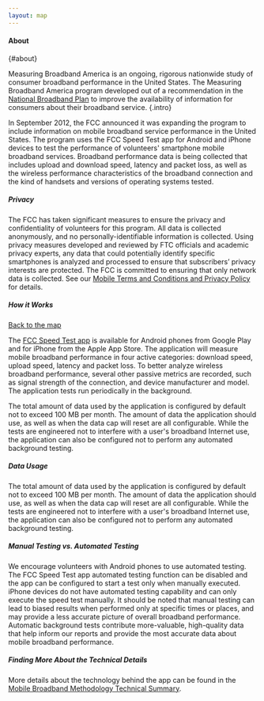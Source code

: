 ```yaml
---
layout: map
---
```

#### About
{#about}

Measuring Broadband America is an ongoing, rigorous nationwide study of consumer broadband performance in the United States. The Measuring Broadband America program developed out of a recommendation in the [National Broadband Plan](http://www.broadband.gov/plan/4-broadband-competition-and-innovation-policy/#s4-1) to improve the availability of information for consumers about their broadband service.
{.intro}

In September 2012, the FCC announced it was expanding the program to include information on mobile broadband service performance in the United States. The program uses the FCC Speed Test app for Android and iPhone devices to test the performance of volunteers' smartphone mobile broadband services. Broadband performance data is being collected that includes upload and download speed, latency and packet loss, as well as the wireless performance characteristics of the broadband connection and the kind of handsets and versions of operating systems tested.

##### Privacy

The FCC has taken significant measures to ensure the privacy and confidentiality of volunteers for this program. All data is collected anonymously, and no personally-identifiable information is collected. Using privacy measures developed and reviewed by FTC officials and academic privacy experts, any data that could potentially identify specific smartphones is analyzed and processed to ensure that subscribers’ privacy interests are protected. The FCC is committed to ensuring that only network data is collected. See our [Mobile Terms and Conditions and Privacy Policy](http://www.fcc.gov/measuring-broadband-america/mobile/mobile-terms-privacy-notice.html) for details.

##### How it Works

<aside class="text">
  <p class="caption"><a class="back-top" href="#top" title="Back to the map">Back to the map</a></p>
</aside>

The [FCC Speed Test app](https://play.google.com/store/apps/details?id=com.samknows.fcc&hl=en) is available for Android phones from Google Play and for iPhone from the Apple App Store. The application will measure mobile broadband performance in four active categories: download speed, upload speed, latency and packet loss. To better analyze wireless broadband performance, several other passive metrics are recorded, such as signal strength of the connection, and device manufacturer and model. The application tests run periodically in the background.

The total amount of data used by the application is configured by default not to exceed 100 MB per month. The amount of data the application should use, as well as when the data cap will reset are all configurable. While the tests are engineered not to interfere with a user's broadband Internet use, the application can also be configured not to perform any automated background testing.

##### Data Usage

The total amount of data used by the application is configured by default not to exceed 100 MB per month. The amount of data the application should use, as well as when the data cap will reset are all configurable. While the tests are engineered not to interfere with a user's broadband Internet use, the application can also be configured not to perform any automated background testing.

##### Manual Testing vs. Automated Testing

We encourage volunteers with Android phones to use automated testing. The FCC Speed Test app automated testing function can be disabled and the app can be configured to start a test only when manually executed. iPhone devices do not have automated testing capability and can only execute the speed test manually. It should be noted that manual testing can lead to biased results when performed only at specific times or places, and may provide a less accurate picture of overall broadband performance. Automatic background tests contribute more-valuable, high-quality data that help inform our reports and provide the most accurate data about mobile broadband performance.

##### Finding More About the Technical Details

More details about the technology behind the app can be found in the [Mobile Broadband Methodology Technical Summary](http://www.fcc.gov/page/mobile-broadband-methodology-technical-summary).